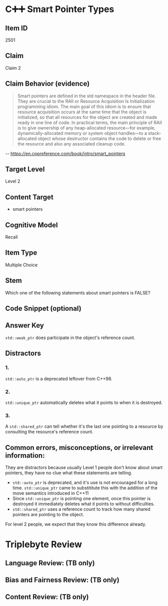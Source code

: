 # C➕➕ Smart Pointer Types

## Item ID
2501

## Claim
Claim 2

## Claim Behavior (evidence)
> Smart pointers are defined in the std namespace in the <memory> header file. They are crucial to the RAII or Resource Acquisition Is Initialization programming idiom. The main goal of this idiom is to ensure that resource acquisition occurs at the same time that the object is initialized, so that all resources for the object are created and made ready in one line of code. In practical terms, the main principle of RAII is to give ownership of any heap-allocated resource—for example, dynamically-allocated memory or system object handles—to a stack-allocated object whose destructor contains the code to delete or free the resource and also any associated cleanup code.

-- https://en.cppreference.com/book/intro/smart_pointers

## Target Level
Level 2

## Content Target
- smart pointers

## Cognitive Model
Recall

## Item Type
Multiple Choice

## Stem
Which one of the following statements about smart pointers is FALSE?

## Code Snippet (optional)

## Answer Key
`std::weak_ptr` does participate in the object's reference count.

## Distractors

### 1.
`std::auto_ptr` is a deprecated leftover from C++98.

### 2.
`std::unique_ptr` automatically deletes what it points to when it is destroyed.

### 3.
A `std::shared_ptr` can tell whether it's the last one pointing to a resource by consulting the resource's reference count.

## Common errors, misconceptions, or irrelevant information:
They are distractors because usually Level 1 people don't know about smart pointers, they have no clue what these statements are telling.
- `std::auto_ptr` is deprecated, and it's use is not encouraged for a long time. `std::unique_ptr` came to substititute this with the addition of the move semantics introduced in C++11
- Since `std::unique_ptr` is pointing one element, once this pointer is destroyed it immediately deletes what it points to without difficulties.
- `std::shared_ptr` uses a reference count to track how many shared pointers are pointing to the object.

For level 2 people, we expect that they know this difference already.

# Triplebyte Review

## Language Review: (TB only)

## Bias and Fairness Review: (TB only)

## Content Review: (TB only)
